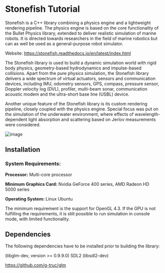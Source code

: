 # Stonefish Tutorial

Stonefish is a C++ library combining a physics engine and a lightweight rendering pipeline. The physics engine is based on the core functionality of the Bullet Physics library, extended to deliver realistic simulation of marine robots. It is directed towards researchers in the field of marine robotics but can as well be used as a general-purpose robot simulator. 

Website: https://stonefish.readthedocs.io/en/latest/index.html 

The Stonefish library is used to build a dynamic simulation world with rigid body physics, geometry-based hydrodynamics and impulse-based collisions. Apart from the pure physics simulation, the Stonefish library delivers a wide spectrum of virtual actuators, sensors and communication devices, including IMU, odometry sensors, GPS, compass, pressure sensor, Doppler velocity log (DVL), profiler, multi-beam sonar, communication acoustic modem and the ultra-short base line (USBL) device. 

Another unique feature of the Stonefish library is its custom rendering pipeline, closely coupled with the physics engine. Special focus was put on the simulation of the underwater environment, where effects of wavelength-dependent light absorption and scattering based on Jerlov measurements were considered. 

![image](https://github.com/robotecht/hwu-stonefish/assets/170650493/09901ae1-d80b-4085-a0aa-22610d915c46)

## Installation 
### System Requirements: 
**Processor:** Multi-core processor 

**Minimum Graphics Card:** Nvidia GeForce 400 series, AMD Radeon HD 5000 series 

**Operating System:** Linux Ubuntu 

The minimum requirement is the support for OpenGL 4.3. If the GPU is not fulfilling the requirements, it is still possible to run simulation in console mode, with limited functionality. 

## Dependencies 

The following dependencies have to be installed prior to building the library: 


(libglm-dev, version >= 0.9.9.0) 
SDL2 (libsdl2-dev) 

https://github.com/g-truc/glm

